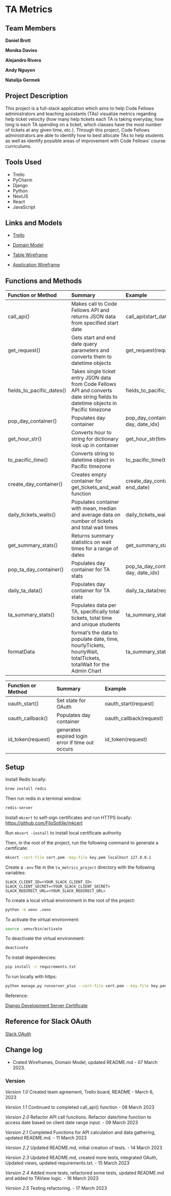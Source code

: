 # TA Metrics

## Team Members

**Daniel Brott**

**Monika Davies**

**Alejandro Rivera**

**Andy Nguyen**

**Natalija Germek**

## Project Description

This project is a full-stack application which aims to help Code Fellows administrators and teaching assistants (TAs) visualize metrics regarding help ticket velocity (how many help tickets each TA is taking everyday, how long is each TA spending on a ticket, which classes have the most number of tickets at any given time, etc.). Through this project, Code Fellows administrators are able to identify how to best allocate TAs to help students as well as identify possible areas of improvement with Code Fellows' course curriculums.

## Tools Used

- Trello
- PyCharm
- Django
- Python
- NextJS
- React
- JavaScript

## Links and Models

- [Trello](https://trello.com/b/jz4OJzfn/ta-metrics)

- [Domain Model](documentation/domain_model.png)

- [Table Wireframe](documentation/TableWireframe.png)

- [Application Wireframe](documentation/Wireframe.png)

## Functions and Methods

| Function or Method        | Summary                                                                                                                           | Example                                          | 
|:--------------------------|:----------------------------------------------------------------------------------------------------------------------------------|:-------------------------------------------------|
| call_api()                | Makes call to Code Fellows API and returns JSON data from specified start date                                                    | call_api(start_date)                             |
| get_request()             | Gets start and end date query parameters and converts them to datetime objects                                                    | get_request(request)                             |
| fields_to_pacific_dates() | Takes single ticket entry JSON data from Code Fellows API and converts date string fields to datetime objects in Pacific timezone | fields_to_pacific_dates(day)                     |
| pop_day_container()       | Populates day container                                                                                                           | pop_day_container(container, day, date_idx)      |
| get_hour_str()            | Converts hour to string for dictionary look up in container                                                                       | get_hour_str(time)                               |
| to_pacific_time()         | Converts string to datetime object in Pacific timezone                                                                            | to_pacific_time(time)                            |
| create_day_container()    | Creates empty container for get_tickets_and_wait function                                                                         | create_day_container(start_date, end_date)       |
| daily_tickets_waits()     | Populates container with mean, median and average data on number of tickets and total wait times                                  | daily_tickets_waits(request)                     |
| get_summary_stats()       | Returns summary statistics on wait times for a range of dates                                                                     | get_summary_stats(request)                       |
| pop_ta_day_container()    | Populates day container for TA stats                                                                                              | pop_ta_day_container(container, day, date_idx)   |
| daily_ta_data()           | Populates day container for TA stats                                                                                              | daily_ta_data(request)                           |
| ta_summary_stats()        | Populates data per TA, specifically total tickets, total time and unique students                                                 | ta_summary_stats(request)                        |
| formatData              | format’s the data to populate date, time, hourlyTickets, hourlyWait, totalTickets, totalWait for the Admin Chart | ta_summary_stats(request)                        |

| Function or Method | Summary                                                                                                                          | Example                 | 
|:-------------------|:---------------------------------------------------------------------------------------------------------------------------------|:------------------------|
| oauth_start()      | Set state for OAuth                                                                                                              | oauth_start(request)    |
| oauth_callback()   | Populates day container                                                                                                          | oauth_callback(request) |
| id_token(request)  | generates expired login error if time out occurs                                                                                 | id_token(request)       |

## Setup

Install Redis locally:

```bash
brew install redis
```

Then run redis in a terminal window:

```bash
redis-server
```

Install `mkcert` to self-sign certificates and run HTTPS locally: https://github.com/FiloSottile/mkcert

Run `mkcert -install` to install local certificate authority

Then, in the root of the project, run the following command to generate a certificate:

```bash
mkcert -cert-file cert.pem -key-file key.pem localhost 127.0.0.1
```

Create a `.env` file in the `ta_metrics_project` directory with the following variables:

```dotenv
SLACK_CLIENT_ID=<YOUR_SLACK_CLIENT_ID>
SLACK_CLIENT_SECRET=<YOUR_SLACK_CLIENT_SECRET>
SLACK_REDIRECT_URL=<YOUR_SLACK_REDIRECT_URL>
```

To create a local virtual environment in the root of the project:

```bash
python -m venv .venv
```

To activate the virtual environment:

```bash
source .venv/bin/activate
```

To deactivate the virtual environment:

```bash
deactivate
```

To install dependencies:

```bash
pip install -r requirements.txt
```

To run locally with https:

```bash
python manage.py runserver_plus --cert-file cert.pem --key-file key.pem
```

Reference: 

[Django Development Server Certificate](https://timonweb.com/django/https-django-development-server-ssl-certificate/)

## Reference for Slack OAuth

[Slack OAuth](https://github.com/slackapi/python-slack-sdk/blob/main/integration_tests/samples/openid_connect/flask_example.py)

## Change log

- Crated Wireframes, Domain Model, updated README.md - 07 March 2023.

### Version

*Version 1.0* Created team agreement, Trello board, README - March 6, 2023

*Version 1.1* Continued to completed call_api() function - 08 March 2023

*Version 2.0* Refactor API call functions. Refactor date/time function to access date based on client date range input. - 09 March 2023

*Version 2.1* Completed Functions for API calculation and data gathering, updated README.md. - 11 March 2023

*Version 2.2* Updated README.md, initial creation of tests. - 14 March 2023

*Version 2.3* Updated README.md, created more tests, integrated OAuth, Updated views, updated requirements.txt. - 15 March 2023

*Version 2.4* Added more tests, refactored some tests, updated README.md and added to TAView logic. - 16 March 2023

*Version 2.5* Testing refactoring. - 17 March 2023
